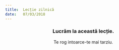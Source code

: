 ```yaml
---
title:  Lecție zilnică
date:   07/03/2018
---
```


### <center>Lucrăm la această lecție.</center>
<center>Te rog intoarce-te mai tarziu.</center>